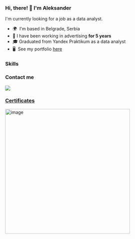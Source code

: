 ### Hi, there! 👋 I'm Aleksander
I'm currently looking for a job as a data analyst.

*   🌍  I'm based in Belgrade, Serbia
*   💼  I have been working in advertising **for 5 years** 
*   🎓  Graduated from Yandex Praktikum as a data analyst
*   🖥️  See my portfolio [here](http://https://github.com/aaallexandr/My-Projects)
  
### Skills 
                    
### Contact me

<div id="badges" align="left">
<a href="https://www.facebook.com/profile.php?id=100031297215038">
<img src="https://img.shields.io/badge/Facebook-blue?style=for-the-badge&logo=facebook&link=https%3A%2F%2"/>




### Certificates

[<img width="400" alt="image" src="https://github.com/aaallexandr/About-Me/assets/126966529/3363a4f3-48d4-4a8a-a434-26c38b158995">](https://drive.google.com/file/d/18mDR9cHZLDsEKo2zzXvPCzEegvs_z0bi/view?usp=sharing)



